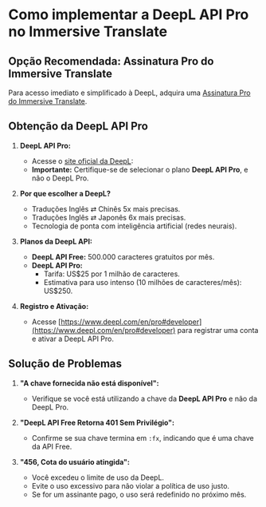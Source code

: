 # Como implementar a DeepL API Pro no Immersive Translate

## Opção Recomendada: Assinatura Pro do Immersive Translate

Para acesso imediato e simplificado à DeepL, adquira uma [Assinatura Pro do Immersive Translate](https://immersivetranslate.com/en/pricing/).

## Obtenção da DeepL API Pro

1. **DeepL API Pro:**
   - Acesse o [site oficial da DeepL](https://www.deepl.com/en/pro#developer):
   - **Importante:** Certifique-se de selecionar o plano **DeepL API Pro**, e não o DeepL Pro.

2. **Por que escolher a DeepL?**
   - Traduções Inglês ⇄ Chinês 5x mais precisas.
   - Traduções Inglês ⇄ Japonês 6x mais precisas.
   - Tecnologia de ponta com inteligência artificial (redes neurais).

3. **Planos da DeepL API:**
   - **DeepL API Free:** 500.000 caracteres gratuitos por mês.
   - **DeepL API Pro:**
     - Tarifa: US$25 por 1 milhão de caracteres.
     - Estimativa para uso intenso (10 milhões de caracteres/mês): US$250.

4. **Registro e Ativação:**
   - Acesse [https://www.deepl.com/en/pro#developer](https://www.deepl.com/en/pro#developer) para registrar uma conta e ativar a DeepL API Pro.

<!-- ## Construa sua própria API DeepL

Estamos implementando o suporte experimental para o DeepL X (Beta). (De acordo com nossos testes, ele ainda não é ideal para a tradução de páginas da web, devido à alta demanda de solicitações de API. Se você optar por usar este serviço, recomendamos que implemente um sistema robusto de balanceamento de carga.) Veja abaixo como ativar os recursos experimentais:

1. Ative os Recursos de Teste Beta nas Configurações do Desenvolvedor
2. Encontre DeepLX (Beta) nas Configurações Básicas e insira a URL da API DeepL auto-implementada, por exemplo, http\://seu-dominio/translate

> P: Como posso implementar eu mesmo?
>
> R: [OwO-Network/DeepLX](https://github.com/OwO-Network/DeepLX#setup-on-immersive-translate) ou [zu1k/deepl](https://github.com/KyleChoy/zotero-pdf-translate/blob/CustomDeepL/README.md) -->

## Solução de Problemas

1. **"A chave fornecida não está disponível":**
   - Verifique se você está utilizando a chave da **DeepL API Pro** e não da DeepL Pro.

2. **"DeepL API Free Retorna 401 Sem Privilégio":**
   - Confirme se sua chave termina em `:fx`, indicando que é uma chave da API Free.

3. **"456, Cota do usuário atingida":**
   - Você excedeu o limite de uso da DeepL.
   - Evite o uso excessivo para não violar a política de uso justo.
   - Se for um assinante pago, o uso será redefinido no próximo mês.
